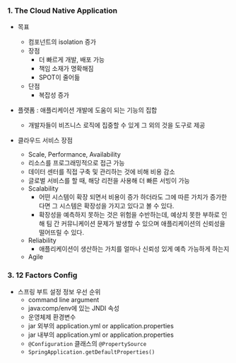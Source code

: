 ### 1. The Cloud Native Application

- 목표
    - 컴포넌트의 isolation 증가
    - 장점
        - 더 빠르게 개발, 배포 가능
        - 책임 소재가 명확해짐
        - SPOT이 줄어듦
    - 단점
        - 복잡성 증가

- 플랫폼 : 애플리케이션 개발에 도움이 되는 기능의 집합
    - 개발자들이 비즈니스 로직에 집중할 수 있게 그 외의 것을 도구로 제공

- 클라우드 서비스 장점
    - Scale, Performance, Availability
    - 리소스를 프로그래밍적으로 접근 가능
    - 데이터 센터를 직접 구축 및 관리하는 것에 비해 비용 감소
    - 글로벌 서비스를 할 때, 해당 리전을 사용해 더 빠른 서빙이 가능
    - Scalability
        - 어떤 시스템이 확장 되면서 비용이 증가 하더라도 그에 따른 가치가 증가한다면 그 시스템은 확장성을 가지고 있다고 볼 수 있다.
        - 확장성을 예측하지 못하는 것은 위험을 수반하는데, 예상치 못한 부하로 인해 팀 간 커뮤니케이션 문제가 발생할 수 있으며 애플리케이션의 신뢰성을 떨어뜨릴 수 있다.
    - Reliability
        - 애플리케이션이 생산하는 가치를 얼마나 신뢰성 있게 예측 가능하게 하는지
    - Agile
        
        

### 3. 12 Factors Config

- 스프링 부트 설정 정보 우선 순위
    - command line argument
    - java:comp/env에 있는 JNDI 속성
    - 운영체제 환경변수
    - jar 외부의 application.yml or application.properties
    - jar 내부의 application.yml or application.properties
    - `@Configuration` 클래스의 `@PropertySource`
    - `SpringApplication.getDefaultProperties()`
